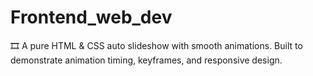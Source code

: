 # Frontend_web_dev
🎞️ A pure HTML &amp; CSS auto slideshow with smooth animations. Built to demonstrate animation timing, keyframes, and responsive design.
